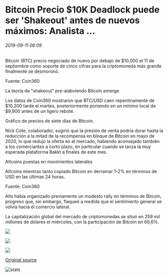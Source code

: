 # Bitcoin Precio $10K Deadlock puede ser 'Shakeout' antes de nuevos máximos: Analista ...

###### 2019-09-11 06:09

Bitcoin (BTC) precio negociado de nuevo por debajo de $10,000 el 11 de septiembre como soporte de cinco cifras para la criptomoneda más grande finalmente se desmoronó.

Fuente: Coin360

La teoría de "shakeout" pre-alabviendo Bitcoin emerge

Los datos de Coin360 mostraron que BTC/USD caen repentinamente de $10,200 tarde el martes, posteriormente poniendo en un mínimo local de $9,900 antes de un ligero rebote.

Gráfico de precios de siete días de Bitcoin.

Nick Cote, colaborador, sugirió que la presión de venta podría durar hasta la reducción a la mitad de la recompensa en bloque de Bitcoin en mayo de 2020, lo que redujo la oferta en el mercado, habiendo aconsejado también a los comerciantes a corto plazo, en particular cuando se lanza la muy esperada plataforma Bakkt a finales de este mes.

Altcoins puestas en movimientos laterales

Altcoins mientras tanto copiado Bitcoin en derramar 1-2% en términos de USD en las últimas 24 horas.

Fuente: Coin360

Alts había organizado previamente un modesto rally en términos de Bitcoin, progreso que, sin embargo, flaqueó a medida que el sentimiento general se volvía hacia el comercio lateral.

La capitalización global del mercado de criptomonedas se situó en 259 mil millones de dólares el miércoles, con la participación de Bitcoin en 69,6%.

![](https://s3.cointelegraph.com/storage/uploads/view/3f5a389b5fc3bad19b4dedbb1d1d7cda.png)

![](https://s3.cointelegraph.com/storage/uploads/view/da4ae22de331a6a032a9638d68fd6500.png)

![](https://s3.cointelegraph.com/storage/uploads/view/51e4c01447daf75b15db9a1b05138f30.png)

[Original source](https://cointelegraph.com/news/bitcoin-price-10k-deadlock-may-be-shakeout-before-new-highs-analyst)

![stats](https://c.statcounter.com/11760860/0/a89fa40b/1/ "stats")
